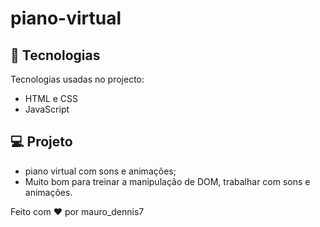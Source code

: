 # piano-virtual

## 🚀 Tecnologias

Tecnologias usadas no projecto:

- HTML e CSS
- JavaScript 

## 💻 Projeto

 * piano virtual com sons e animações;
 * Muito bom para treinar a manipulação de DOM, trabalhar com sons e animações.

Feito com ♥ por mauro_dennis7
